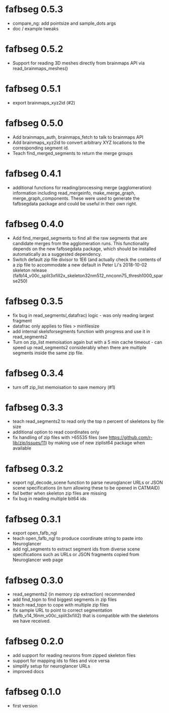 # fafbseg 0.5.3

* compare_ng: add pointsize and sample_dots args
* doc / example tweaks

# fafbseg 0.5.2

* Support for reading 3D meshes directly from brainmaps API via read_brainmaps_meshes()

# fafbseg 0.5.1

* export brainmaps_xyz2id (#2)

# fafbseg 0.5.0

* Add brainmaps_auth, brainmaps_fetch to talk to brainmaps API
* Add brainmaps_xyz2id to convert arbitrary XYZ locations to the corresponding
  segment id.
* Teach find_merged_segments to return the merge groups

# fafbseg 0.4.1

* additional functions for reading/processing merge (agglomeration) information
  including read_mergeinfo, make_merge_graph, merge_graph_components. These were
  used to generate the fafbsegdata package and could be useful in their own 
  right.

# fafbseg 0.4.0

* Add find_merged_segments to find all the raw segments that are candidate 
  merges from the agglomeration runs. This functionality depends on the new 
  fafbsegdata package, which should be installed automatically as a suggested
  dependency.
* Switch default zip file divisor to 1E6 (and actually check the contents of a 
  zip file to accommodate a new default in Peter Li's 2018-10-02 skeleton 
  release (fafb14_v00c_split3xfill2x_skeleton32nm512_nnconn75_thresh1000_sparse250)

# fafbseg 0.3.5

* fix bug in read_segments(,datafrac) logic - was only reading largest fragment
* datafrac only applies to files > minfilesize 
* add internal skelsforsegments function with progress and use it in read_segments2
* Turn on zip_list memoisation again but with a 5 min cache timeout - can speed
  up read_segments2 considerably when there are multiple segments inside the 
  same zip file.

# fafbseg 0.3.4

* turn off zip_list memoisation to save memory (#1)

# fafbseg 0.3.3

* teach read_segments2 to read only the top n percent of skeletons by file size
* additional option to read coordinates only
* fix handling of zip files with >65535 files (see https://github.com/r-lib/zip/issues/11) 
  by making use of new ziplist64 package when available

# fafbseg 0.3.2

* export ngl_decode_scene function to parse neuroglancer URLs or JSON scene
  specifications (in turn allowing these to be opened in CATMAID)
* fail better when skeleton zip files are missing
* fix bug in reading multiple bit64 ids

# fafbseg 0.3.1

* export open_fafb_ngl
* teach open_fafb_ngl to produce coordinate string to paste into Neuroglancer
* add ngl_segments to extract segment ids from diverse scene specifications such
  as URLs or JSON fragments copied from Neuroglancer web page

# fafbseg 0.3.0

* read_segments2 (in memory zip extraction) recommended
* add find_topn to find biggest segments in zip files
* teach read_topn to cope with multiple zip files
* fix sample URL to point to correct segmentation (fafb_v14_16nm_v00c_split3xfill2)
  that is compatible with the skeletons we have received.

# fafbseg 0.2.0

* add support for reading neurons from zipped skeleton files
* support for mapping ids to files and vice versa
* simplify setup for neuroglancer URLs
* improved docs

# fafbseg 0.1.0

* first version
